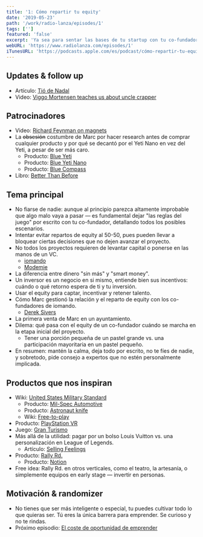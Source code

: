 ```yaml
---
title: '1: Cómo repartir tu equity'
date: '2019-05-23'
path: '/work/radio-lanza/episodes/1'
tags: ['']
featured: 'false'
excerpt: 'Ya sea para sentar las bases de tu startup con tu co-fundador, afrontar una ronda de inversión o estructurar un plan de opciones para retener y atraer talento. Mediante experiencias personales, compartimos opiniones y buenas prácticas acerca de cómo repartir tu equity.'
webURL: 'https://www.radiolanza.com/episodes/1'
iTunesURL: 'https://podcasts.apple.com/es/podcast/cómo-repartir-tu-equity/id1468000755?i=1000441516558'
---
```


## Updates & follow up

- Artículo: [Tió de Nadal](https://en.wikipedia.org/wiki/Tió_de_Nadal)
- Video: [Viggo Mortensen teaches us about uncle crapper](https://www.youtube.com/watch?v=tO1cuk43HPU)

## Patrocinadores

- Video: [Richard Feynman on magnets](https://www.youtube.com/watch?v=MO0r930Sn_8)
- La ~~obsesión~~ costumbre de Marc por hacer research antes de comprar cualquier producto y por qué se decantó por el Yeti Nano en vez del Yeti, a pesar de ser más caro.
  - Producto: [Blue Yeti](https://www.bluedesigns.com/products/yeti/)
  - Producto: [Blue Yeti Nano](https://www.bluedesigns.com/products/yeti-nano/)
  - Producto: [Blue Compass](https://www.bluedesigns.com/products/compass/)
- Libro: [Better Than Before](https://www.amazon.com/dp/0385348630)

## Tema principal

- No fiarse de nadie: aunque al principio parezca altamente improbable que algo malo vaya a pasar — es fundamental dejar "las reglas del juego" por escrito con tu co-fundador, detallando todos los posibles escenarios.
- Intentar evitar repartos de equity al 50-50, pues pueden llevar a bloquear ciertas decisiones que no dejen avanzar el proyecto.
- No todos los proyectos requieren de levantar capital o ponerse en las manos de un VC.
  - [iomando](https://www.iomando.com)
  - [Modemie](http://modemie.com)
- La diferencia entre dinero "sin más" y "smart money".
- Un inversor es un negocio en si mismo, entiende bien sus incentivos: cuándo o qué retorno espera de ti y tu inversión.
- Usar el equity para captar, incentivar y retener talento.
- Cómo Marc gestionó la relación y el reparto de equity con los co-fundadores de iomando.
  - [Derek Sivers](https://sivers.org)
- La primera venta de Marc en un ayuntamiento.
- Dilema: qué pasa con el equity de un co-fundador cuándo se marcha en la etapa inicial del proyecto.
  - Tener una porción pequeña de un pastel grande vs. una participación mayoritaria en un pastel pequeño.
- En resumen: mantén la calma, deja todo por escrito, no te fíes de nadie, y sobretodo, pide consejo a expertos que no estén personalmente implicada.

## Productos que nos inspiran

- Wiki: [United States Military Standard](https://en.wikipedia.org/wiki/United_States_Military_Standard)
  - Producto: [Mil-Spec Automotive](http://www.milspecauto.com)
  - Producto: [Astronaut knife](https://caseknives.com/blogs/news/case-astronaut-knife)
  - Wiki: [Free-to-play](https://en.wikipedia.org/wiki/Free-to-play)
- Producto: [PlayStation VR](https://en.wikipedia.org/wiki/PlayStation_VR)
- Juego: [Gran Turismo](<https://en.wikipedia.org/wiki/Gran_Turismo_(video_game)>)
- Más allá de la utilidad: pagar por un bolso Louis Vuitton vs. una personalización en League of Legends.
  - Artículo: [Selling Feelings](https://stratechery.com/2015/selling-feelings/)
- Producto: [Rally Rd.](https://www.rallyrd.com)
  - Producto: [Notion](https://www.notion.so)
- Free idea: Rally Rd. en otros verticales, como el teatro, la artesanía, o simplemente equipos en early stage — invertir en personas.

## Motivación & randomizer

- No tienes que ser más inteligente o especial, tu puedes cultivar todo lo que quieras ser. Tú eres la única barrera para emprender. Se curioso y no te rindas.
- Próximo episodio: [El coste de oportunidad de emprender](https://radiolanza.com/episodes/2)
